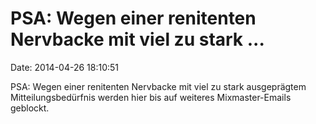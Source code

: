 PSA: Wegen einer renitenten Nervbacke mit viel zu stark \...
============================================================

Date: 2014-04-26 18:10:51

PSA: Wegen einer renitenten Nervbacke mit viel zu stark ausgeprägtem
Mitteilungsbedürfnis werden hier bis auf weiteres Mixmaster-Emails
geblockt.

